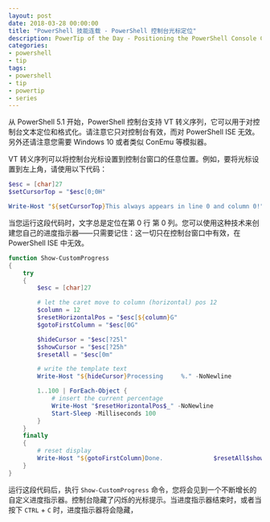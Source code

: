 ```yaml
---
layout: post
date: 2018-03-28 00:00:00
title: "PowerShell 技能连载 - PowerShell 控制台光标定位"
description: PowerTip of the Day - Positioning the PowerShell Console Cursor
categories:
- powershell
- tip
tags:
- powershell
- tip
- powertip
- series
---
```

从 PowerShell 5.1 开始，PowerShell 控制台支持 VT 转义序列，它可以用于对控制台文本定位和格式化。请注意它只对控制台有效，而对 PowerShell ISE 无效。另外还请注意您需要 Windows 10 或者类似 ConEmu 等模拟器。

VT 转义序列可以将控制台光标设置到控制台窗口的任意位置。例如，要将光标设置到左上角，请使用以下代码：

```powershell
$esc = [char]27
$setCursorTop = "$esc[0;0H"

Write-Host "${setCursorTop}This always appears in line 0 and column 0!"
```

当您运行这段代码时，文字总是定位在第 0 行 第 0 列。您可以使用这种技术来创建您自己的进度指示器——只需要记住：这一切只在控制台窗口中有效，在 PowerShell ISE 中无效。

```powershell
function Show-CustomProgress
{
    try
    {
        $esc = [char]27

        # let the caret move to column (horizontal) pos 12
        $column = 12
        $resetHorizontalPos = "$esc[${column}G"
        $gotoFirstColumn = "$esc[0G"

        $hideCursor = "$esc[?25l"
        $showCursor = "$esc[?25h"
        $resetAll = "$esc[0m"

        # write the template text
        Write-Host "${hideCursor}Processing     %." -NoNewline

        1..100 | ForEach-Object {
            # insert the current percentage
            Write-Host "$resetHorizontalPos$_" -NoNewline
            Start-Sleep -Milliseconds 100
        }
    }
    finally
    {
        # reset display
        Write-Host "${gotoFirstColumn}Done.              $resetAll$showCursor"
    }
}
```

运行这段代码后，执行 `Show-CustomProgress` 命令，您将会见到一个不断增长的自定义进度指示器。控制台隐藏了闪烁的光标提示。当进度指示器结束时，或者当按下 `CTRL` + `C` 时，进度指示器将会隐藏，

<!--本文国际来源：[Positioning the PowerShell Console Cursor](http://community.idera.com/powershell/powertips/b/tips/posts/positioning-the-powershell-console-cursor)-->
